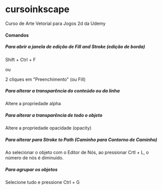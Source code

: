 # cursoinkscape
Curso de Arte Vetorial para Jogos 2d da Udemy

#### Comandos

##### Para abrir a janela de edição de Fill and Stroke (edição de borda)

Shift + Ctrl + F 

ou 

2 cliques em "Preenchimento" (ou Fill)

##### Para alterar a transparência do conteúdo ou da linha

Altere a propriedade alpha

##### Para alterar a transparência de todo o objeto

Altere a propriedade opacidade (opacity)

##### Para alterar para Stroke to Path (Caminho para Contorno de Caminho)

Ao selecionar o objeto com o Editor de Nós, ao pressionar Crtl + L,
o número de nós é diminuido.

##### Para agrupar os objetos

Selecione tudo e pressione Ctrl + G
